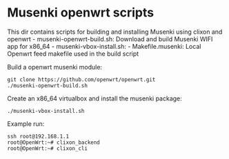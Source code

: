 # Musenki openwrt scripts

This dir contains scripts for building and installing Musenki using clixon and openwrt
     - musenki-openwrt-build.sh: Download and build Musenki WIFI app for x86_64
     - musenki-vbox-install.sh: 
     - Makefile.musenki: Local Openwrt feed makefile used in the build script

Build a openwrt musenki module:
```
git clone https://github.com/openwrt/openwrt.git
./musenki-openwrt-build.sh
```

Create an x86_64 virtualbox and install the musenki package:
```
./musenki-vbox-install.sh
```

Example run:
```
ssh root@192.168.1.1
root@OpenWrt:~# clixon_backend
root@OpenWrt:~# clixon_cli
```
